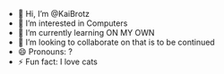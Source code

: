 - 👋 Hi, I’m @KaiBrotz
- 👀 I’m interested in Computers
- 🌱 I’m currently learning ON MY OWN
- 💞️ I’m looking to collaborate on that is to be continued
- 😄 Pronouns: ?
- ⚡ Fun fact: I love cats

<!---
KaiBrotz/KaiBrotz is a ✨ special ✨ repository because its `README.md` (this file) appears on your GitHub profile.
You can click the Preview link to take a look at your changes.
--->
